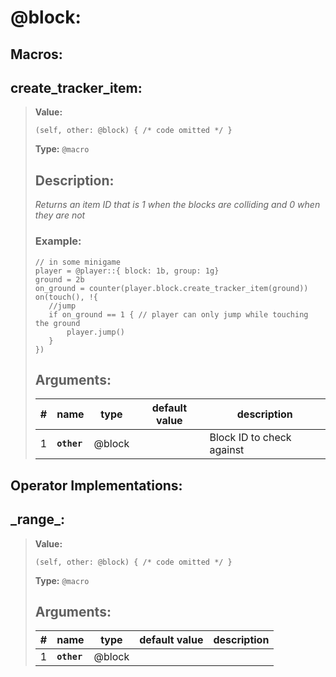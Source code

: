   
# **@block**: 
 
## Macros:

## **create\_tracker\_item**:

> **Value:** 
>```spwn
>(self, other: @block) { /* code omitted */ }
>``` 
>**Type:** `@macro` 
>## Description: 
> _Returns an item ID that is 1 when the blocks are colliding and 0 when they are not_
>### Example: 
>```spwn
> // in some minigame
>player = @player::{ block: 1b, group: 1g}
>ground = 2b
>on_ground = counter(player.block.create_tracker_item(ground))
>on(touch(), !{
>    //jump
>    if on_ground == 1 { // player can only jump while touching the ground
>        player.jump()
>    }
>})
>```
>## Arguments:
>
>| # | name | type | default value | description |
>| - | ---- | ---- | ------------- | ----------- |
>| 1 | **`other`** | @block | |Block ID to check against |
>

## Operator Implementations:

## **\_range\_**:

> **Value:** 
>```spwn
>(self, other: @block) { /* code omitted */ }
>``` 
>**Type:** `@macro` 
>## Arguments:
>
>| # | name | type | default value | description |
>| - | ---- | ---- | ------------- | ----------- |
>| 1 | **`other`** | @block | | |
>
